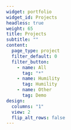 ```yaml
---
widget: portfolio
widget_id: Projects
headless: true
weight: 65
title: Projects
subtitle: ""
content:
  page_type: project
  filter_default: 0
  filter_button:
    - name: All
      tag: "*"
    - name: Humility
      tag: Humility
    - name: Other
      tag: Demo
design:
  columns: "1"
  view: 2
  flip_alt_rows: false
---
```

